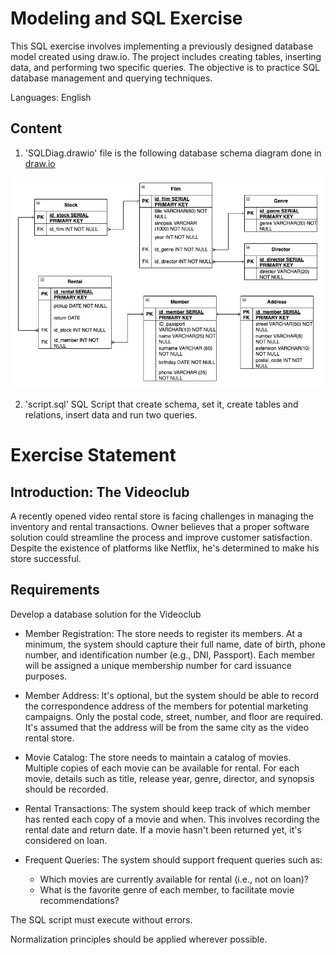 # Modeling and SQL Exercise

This SQL exercise involves implementing a previously designed database model created using draw.io. The project includes creating tables, inserting data, and performing two specific queries. The objective is to practice SQL database management and querying techniques.

Languages: English

## Content

1. 'SQLDiag.drawio' file is the following database schema diagram done in [draw.io](http://www.draw.io) 

![Database schema diagram](./diagram.png)

2. 'script.sql' SQL Script that create schema, set it, create tables and relations, insert data and run two queries.


# Exercise Statement

## Introduction: The Videoclub

A recently opened video rental store is facing challenges in managing the inventory and rental transactions. Owner believes that a proper software solution could streamline the process and improve customer satisfaction. Despite the existence of platforms like Netflix, he's determined to make his store successful.

## Requirements

Develop a database solution for the Videoclub

- Member Registration: The store needs to register its members. At a minimum, the system should capture their full name, date of birth, phone number, and identification number (e.g., DNI, Passport). Each member will be assigned a unique membership number for card issuance purposes.

- Member Address: It's optional, but the system should be able to record the correspondence address of the members for potential marketing campaigns. Only the postal code, street, number, and floor are required. It's assumed that the address will be from the same city as the video rental store.

- Movie Catalog: The store needs to maintain a catalog of movies. Multiple copies of each movie can be available for rental. For each movie, details such as title, release year, genre, director, and synopsis should be recorded.

- Rental Transactions: The system should keep track of which member has rented each copy of a movie and when. This involves recording the rental date and return date. If a movie hasn't been returned yet, it's considered on loan.

- Frequent Queries: The system should support frequent queries such as:
    - Which movies are currently available for rental (i.e., not on loan)?
    - What is the favorite genre of each member, to facilitate movie recommendations?

The SQL script must execute without errors.

Normalization principles should be applied wherever possible.

